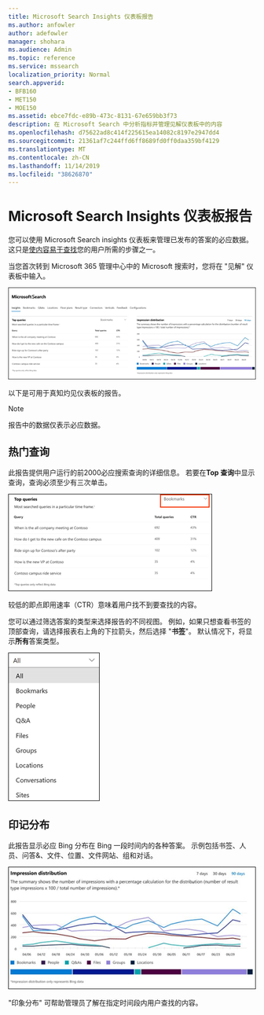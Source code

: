 ```yaml
---
title: Microsoft Search Insights 仪表板报告
ms.author: anfowler
author: adefowler
manager: shohara
ms.audience: Admin
ms.topic: reference
ms.service: mssearch
localization_priority: Normal
search.appverid:
- BFB160
- MET150
- MOE150
ms.assetid: ebce7fdc-e89b-473c-8131-67e659bb3f73
description: 在 Microsoft Search 中分析指标并管理见解仪表板中的内容
ms.openlocfilehash: d75622ad8c414f225615ea14082c8197e2947dd4
ms.sourcegitcommit: 21361af7c244ffd6ff8689fd0ff0daa359bf4129
ms.translationtype: MT
ms.contentlocale: zh-CN
ms.lasthandoff: 11/14/2019
ms.locfileid: "38626870"
---
```

# <a name="microsoft-search-insights-dashboard-reports"></a>Microsoft Search Insights 仪表板报告

您可以使用 Microsoft Search insights 仪表板来管理已发布的答案的必应数据。 这只是[使内容易于查找](make-content-easy-to-find.md)您的用户所需的步骤之一。

当您首次转到 Microsoft 365 管理中心中的 Microsoft 搜索时，您将在 "见解" 仪表板中输入。

![Insights-dashboard](media/Insights-dashboard.png)

以下是可用于真知灼见仪表板的报告。

> [!NOTE]
> 报告中的数据仅表示必应数据。

## <a name="top-queries"></a>热门查询

此报告提供用户运行的前2000必应搜索查询的详细信息。 若要在**Top 查询**中显示查询，查询必须至少有三次单击。

![包含表格标题的 Top 查询报告：查询、查询总数，然后单击 "速率"。](media/Insights-topqueries.png)

较低的即点即用速率（CTR）意味着用户找不到要查找的内容。

您可以通过筛选答案的类型来选择报告的不同视图。 例如，如果只想查看书签的顶部查询，请选择报表右上角的下拉箭头，然后选择 "**书签**"。 默认情况下，将显示**所有**答案类型。

![按书签、人员、问答&、文件、组、位置、对话和网站筛选热门查询报告](media/Insights-topqueries-dropdown.png)

## <a name="impression-distribution"></a>印记分布

此报告显示必应 Bing 分布在 Bing 一段时间内的各种答案。 示例包括书签、人员、问答&、文件、位置、文件网站、组和对话。 

![选择为 "时间段" 的90天的印记报告。](media/Insights-impressions.png)

"印象分布" 可帮助管理员了解在指定时间段内用户查找的内容。
